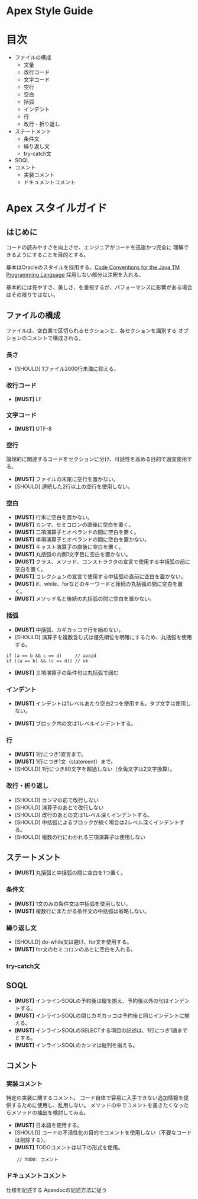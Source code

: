 # Apex Style Guide
# 目次

- ファイルの構成
  - 文量
  - 改行コード
  - 文字コード
  - 空行
  - 空白
  - 括弧
  - インデント
  - 行
  - 改行・折り返し
- ステートメント
  - 条件文
  - 繰り返し文
  - try-catch文
- SOQL
- コメント
  - 実装コメント
  - ドキュメントコメント


# Apex スタイルガイド

## はじめに
コードの読みやすさを向上させ、エンジニアがコードを迅速かつ完全に
理解できるようにすることを目的とする。

基本はOracleのスタイルを採用する。[Code Conventions for the Java TM Programming Language](http://www.oracle.com/technetwork/java/javase/documentation/codeconvtoc-136057.html)
採用しない部分は注釈を入れる。

基本的には見やすさ、美しさ、を重視するが、パフォーマンスに影響がある場合はその限りではない。

## ファイルの構成
ファイルは、空白業で区切られるセクションと、各セクションを識別する
オプションのコメントで構成される。
### 長さ
- [SHOULD] 1ファイル2000行未満に抑える。
### 改行コード
- **[MUST]** LF
### 文字コード
- **[MUST]** UTF-8
### 空行
論理的に関連するコードをセクションに分け、可読性を高める目的で適宜使用する。
- **[MUST]** ファイルの末尾に空行を置かない。
- [SHOULD] 連続した2行以上の空行を使用しない。
<!-- Oracleの Code Conventions には2行以上の空行を使用するパターンが記述されている -->
### 空白
- **[MUST]** 行末に空白を置かない。
- **[MUST]** カンマ、セミコロンの直後に空白を置く。
- **[MUST]** 二項演算子とオペランドの間に空白を置く。
- **[MUST]** 単項演算子とオペランドの間に空白を置かない。
- **[MUST]** キャスト演算子の直後に空白を置く。
- **[MUST]** 丸括弧の内側1文字目に空白を置かない。
- **[MUST]** クラス、メソッド、コンストラクタの宣言で使用する中括弧の前に空白を置く。
- **[MUST]** コレクションの宣言で使用する中括弧の直前に空白を置かない。
- **[MUST]** if、while、forなどのキーワードと後続の丸括弧の間に空白を置く。
- **[MUST]** メソッド名と後続の丸括弧の間に空白を置かない。
### 括弧
- **[MUST]** 中括弧、カギカッコで行を始めない。
- [SHOULD] 演算子を複数含む式は優先順位を明確にするため、丸括弧を使用する。

```
if (a == b && c == d)     // avoid
if ((a == b) && (c == d)) // ok
```

- **[MUST]** 三項演算子の条件句は丸括弧で囲む
### インデント
- **[MUST]** インデントは1レベルあたり空白2つを使用する。タブ文字は使用しない。
<!-- Oracleの Code Conventions には空白4つと指定されている -->
- **[MUST]** ブロック内の文は1レベルインデントする。
### 行
- **[MUST]** 1行につき1宣言まで。
- **[MUST]** 1行につき1文（statement）まで。
- [SHOULD] 1行につき80文字を超過しない（全角文字は2文字換算）。
### 改行・折り返し
- [SHOULD] カンマの前で改行しない
- [SHOULD] 演算子のあとで改行しない
- [SHOULD] 改行のあとの文は1レベル深くインデントする。
- [SHOULD] 中括弧によるブロックが続く場合は2レベル深くインデントする。
- [SHOULD] 複数の行にわかれる三項演算子は使用しない

## ステートメント
- **[MUST]** 丸括弧と中括弧の間に空白を1つ置く。
### 条件文
- **[MUST]** 1文のみの条件文は中括弧を使用しない。
- **[MUST]** 複数行にまたがる条件文の中括弧は省略しない。
### 繰り返し文
- [SHOULD] do-while文は避け、for文を使用する。
- **[MUST]** for文のセミコロンのあとに空白を入れる。
### try-catch文

## SOQL
- **[MUST]** インラインSOQLの予約後は縦を揃え、予約後以外の句はインデントする。
- **[MUST]** インラインSOQLの閉じカギカッコは予約後と同じインデントに揃える。
- **[MUST]** インラインSOQLのSELECTする項目の記述は、1行につき1語までとする。
- **[MUST]** インラインSOQLのカンマは縦列を揃える。

## コメント
### 実装コメント
特定の実装に関するコメント。
コード自体で容易に入手できない追加情報を提供するために使用し、乱用しない。
メソッドの中でコメントを書きたくなったらメソッドの抽出を検討してみる。
- **[MUST]** 日本語を使用する。
- [SHOULD] コードの不活性化の目的でコメントを使用しない（不要なコードは削除する）。
- **[MUST]** TODOコメントは以下の形式を使用。

```
    // TODO: コメント
```

### ドキュメントコメント
仕様を記述する
Apexdocの記述方法に従う


<!--
## プラクティス
### アクセス
- アクセス修飾子を適切に使用する
### クラスメソッド・クラス変数
- [SHOULD] インスタンスからクラスメソッド、クラス変数にアクセスしない。
### 定数
- 数値定数は-1、0、1を除いて直接コーディングしない。
### 変数代入
- **[MUST]** 1つのステートメントで複数の変数に同じ値を代入しない。
```
fooBar.fChar = barFoo.lchar = 'c'; // AVOID!
```
-->
